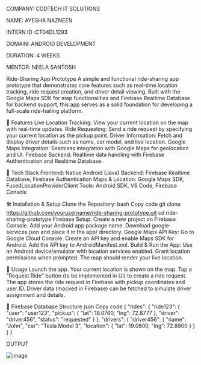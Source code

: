 COMPANY: CODTECH IT SOLUTIONS

NAME: AYESHA NAZNEEN

INTERN ID :CT04DL1293

DOMAIN: ANDROID DEVELOPMENT

DURATION: 4 WEEKS

MENTOR: NEELA SANTOSH

Ride-Sharing App Prototype
A simple and functional ride-sharing app prototype that demonstrates core features such as real-time location tracking, ride request creation, and driver detail viewing. Built with the Google Maps SDK for map functionalities and Firebase Realtime Database for backend support, this app serves as a solid foundation for developing a full-scale ride-hailing platform.

📱 Features
Live Location Tracking: View your current location on the map with real-time updates.
Ride Requesting: Send a ride request by specifying your current location as the pickup point.
Driver Information: Fetch and display driver details such as name, car model, and live location.
Google Maps Integration: Seamless integration with Google Maps for geolocation and UI.
Firebase Backend: Realtime data handling with Firebase Authentication and Realtime Database.

🔧 Tech Stack
Frontend: Native Android (Java)
Backend: Firebase Realtime Database, Firebase Authentication
Maps & Location: Google Maps SDK, FusedLocationProviderClient
Tools: Android SDK, VS Code, Firebase Console

🛠️ Installation & Setup
Clone the Repository:
bash
Copy code
git clone https://github.com/yourusername/ride-sharing-prototype.git
cd ride-sharing-prototype
Firebase Setup:
Create a new project on Firebase Console.
Add your Android app package name.
Download google-services.json and place it in the app/ directory.
Google Maps API Key:
Go to Google Cloud Console.
Create an API key and enable Maps SDK for Android.
Add the API key to AndroidManifest.xml.
Build & Run the App:
Use an Android device/emulator with location services enabled.
Grant location permissions when prompted.
The map should render your live location.

🧪 Usage
Launch the app.
Your current location is shown on the map.
Tap a "Request Ride" button (to be implemented in UI) to create a ride request.
The app stores the ride request in Firebase with pickup coordinates and user ID.
Driver data (mocked in Firebase) can be fetched to simulate driver assignment and details.

📂 Firebase Database Structure
json
Copy code
{
  "rides": {
    "ride123": {
      "user": "user123",
      "pickup": { "lat": 19.0760, "lng": 72.8777 },
      "driver": "driver456",
      "status": "requested"
    }
  },
  "drivers": {
    "driver456": {
      "name": "John",
      "car": "Tesla Model 3",
      "location": { "lat": 19.0800, "lng": 72.8800 }
    }
  }
}

OUTPUT

![image](https://github.com/user-attachments/assets/0d63d3ec-63d7-4068-a061-ff1173964813)


